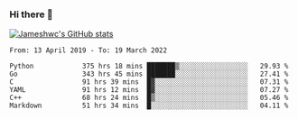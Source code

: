 ### Hi there 👋

[![Jameshwc's GitHub stats](https://github-readme-stats.vercel.app/api?username=jameshwc)](https://github.com/anuraghazra/github-readme-stats)

<!--START_SECTION:waka-->

```text
From: 13 April 2019 - To: 19 March 2022

Python            375 hrs 18 mins ███████▒░░░░░░░░░░░░░░░░░   29.93 %
Go                343 hrs 45 mins ███████░░░░░░░░░░░░░░░░░░   27.41 %
C                 91 hrs 39 mins  █▓░░░░░░░░░░░░░░░░░░░░░░░   07.31 %
YAML              91 hrs 12 mins  █▓░░░░░░░░░░░░░░░░░░░░░░░   07.27 %
C++               68 hrs 24 mins  █▒░░░░░░░░░░░░░░░░░░░░░░░   05.46 %
Markdown          51 hrs 34 mins  █░░░░░░░░░░░░░░░░░░░░░░░░   04.11 %
```

<!--END_SECTION:waka-->